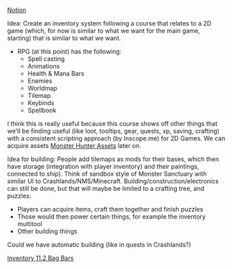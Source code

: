 [Notion](https://www.notion.so/skinetics/Inscope-RPG-Inventory-56c1cffce8ee403bb78314a979fe3210)

Idea: Create an inventory system following a course that relates to a 2D game (which, for now is similar to what we want for the main game, starting) that is similar to what we want. 

- RPG (at this point) has the following:
    - Spell casting
    - Animations
    - Health & Mana Bars
    - Enemies
    - Worldmap
    - Tilemap
    - Keybinds
    - Spellbook

I think this is really useful because this course shows off other things that we'll be finding useful (like loot, tooltips, gear, quests, xp, saving, crafting) with a consistent scripting approach (by Inscope.me) for 2D Games. We can acquire assets [Monster Hunter Assets](https://www.notion.so/Monster-Hunter-Assets-719e1eafc6bf429287052971a9abda9a) later on. 

Idea for building: People add tilemaps as mods for their bases, which then have storage (integration with player inventory) and their paintings, connected to ship). Think of sandbox style of Monster Sanctuary with similar UI to Crashlands/NMS/Minecraft. Building/construction/electronics can still be done, but that will maybe be limited to a crafting tree, and puzzles:

- Players can acquire items, craft them together and finish puzzles
- Those would then power certain things, for example the inventory multitool
- Other building things

Could we have automatic building (like in quests in Crashlands?)

[Inventory 11.2 Bag Bars](https://signal-kinetics.atlassian.net/browse/UPK-19?focusedCommentId=10208)